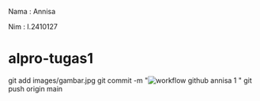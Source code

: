 Nama : Annisa

Nim : I.2410127

# alpro-tugas1

git add images/gambar.jpg
git commit -m "![workflow github annisa 1](https://github.com/user-attachments/assets/82b46efb-092b-491c-aa6f-e614b0c1ba33)
"
git push origin main

